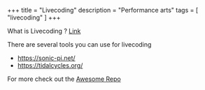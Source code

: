 +++
title = "Livecoding"
description = "Performance arts"
tags = [
    "livecoding"
]
+++

What is Livecoding ? [Link](https://toplap.org/about/)

There are several tools you can use for livecoding

- https://sonic-pi.net/
- https://tidalcycles.org/

For more check out the [Awesome Repo](https://github.com/toplap/awesome-livecoding)